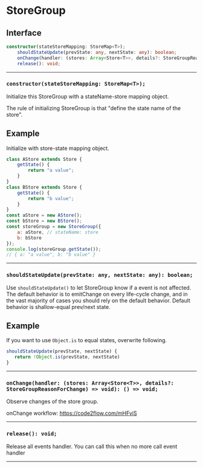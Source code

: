 # StoreGroup
<!-- THIS DOCUMENT IS AUTOMATICALLY GENERATED FROM src/*.ts -->
<!-- Please edit src/*.ts and `npm run build:docs:api` -->


## Interface

```typescript
constructor(stateStoreMapping: StoreMap<T>);
    shouldStateUpdate(prevState: any, nextState: any): boolean;
    onChange(handler: (stores: Array<Store<T>>, details?: StoreGroupReasonForChange) => void): () => void;
    release(): void;
```

----

### `constructor(stateStoreMapping: StoreMap<T>);`


Initialize this StoreGroup with a stateName-store mapping object.

The rule of initializing StoreGroup is that "define the state name of the store".

## Example

Initialize with store-state mapping object.

```js
class AStore extends Store {
    getState() {
        return "a value";
    }
}
class BStore extends Store {
    getState() {
        return "b value";
    }
}
const aStore = new AStore();
const bStore = new BStore();
const storeGroup = new StoreGroup({
    a: aStore, // stateName: store
    b: bStore
});
console.log(storeGroup.getState());
// { a: "a value", b: "b value" }
```

----

### `shouldStateUpdate(prevState: any, nextState: any): boolean;`


Use `shouldStateUpdate()` to let StoreGroup know if a event is not affected.
The default behavior is to emitChange on every life-cycle change,
and in the vast majority of cases you should rely on the default behavior.
Default behavior is shallow-equal prev/next state.

## Example

If you want to use `Object.is` to equal states, overwrite following.

```js
shouldStateUpdate(prevState, nextState) {
   return !Object.is(prevState, nextState)
}
```

----

### `onChange(handler: (stores: Array<Store<T>>, details?: StoreGroupReasonForChange) => void): () => void;`


Observe changes of the store group.

onChange workflow: https://code2flow.com/mHFviS

----

### `release(): void;`


Release all events handler.
You can call this when no more call event handler

----


